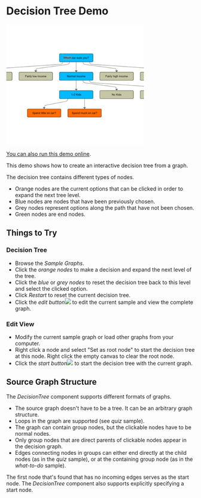 # Decision Tree Demo

<img src="../../resources/image/decisiontree.png" alt="demo-thumbnail" height="320"/>

[You can also run this demo online](https://live.yworks.com/demos/complete/decisiontree/index.html).

This demo shows how to create an interactive decision tree from a graph.

The decision tree contains different types of nodes.

- Orange nodes are the current options that can be clicked in order to expand the next tree level.
- Blue nodes are nodes that have been previously chosen.
- Grey nodes represent options along the path that have not been chosen.
- Green nodes are end nodes.

## Things to Try

### Decision Tree

- Browse the _Sample Graphs_.
- Click the _orange nodes_ to make a decision and expand the next level of the tree.
- Click the _blue_ or _grey nodes_ to reset the decision tree back to this level and select the clicked option.
- Click _Restart_ to reset the current decision tree.
- Click the _edit button_![](../../resources/icons/settings-16.svg) to edit the current sample and view the complete graph.

### Edit View

- Modify the current sample graph or load other graphs from your computer.
- Right click a node and select "Set as root node" to start the decision tree at this node. Right click the empty canvas to clear the root node.
- Click the _start button_![](../../resources/icons/play2-16.svg) to start the decision tree with the current graph.

## Source Graph Structure

The _DecisionTree_ component supports different formats of graphs.

- The source graph doesn't have to be a tree. It can be an arbitrary graph structure.
- Loops in the graph are supported (see _quiz_ sample).
- The graph can contain group nodes, but the clickable nodes have to be normal nodes.
- Only group nodes that are direct parents of clickable nodes appear in the decision graph.
- Edges connecting nodes in groups can either end directly at the child nodes (as in the _quiz_ sample), or at the containing group node (as in the _what-to-do_ sample).

The first node that's found that has no incoming edges serves as the start node. The _DecisionTree_ component also supports explicitly specifying a start node.
